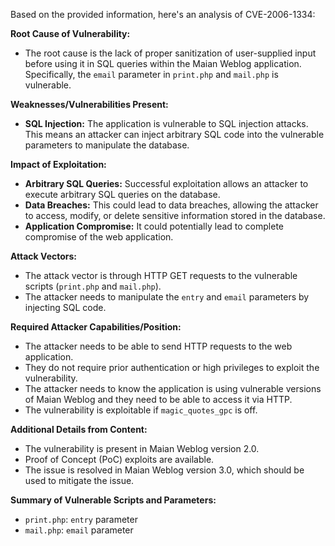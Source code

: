 Based on the provided information, here's an analysis of CVE-2006-1334:

**Root Cause of Vulnerability:**

*   The root cause is the lack of proper sanitization of user-supplied input before using it in SQL queries within the Maian Weblog application. Specifically, the `email` parameter in `print.php` and `mail.php` is vulnerable.

**Weaknesses/Vulnerabilities Present:**

*   **SQL Injection:** The application is vulnerable to SQL injection attacks. This means an attacker can inject arbitrary SQL code into the vulnerable parameters to manipulate the database.

**Impact of Exploitation:**

*   **Arbitrary SQL Queries:** Successful exploitation allows an attacker to execute arbitrary SQL queries on the database.
*   **Data Breaches:** This could lead to data breaches, allowing the attacker to access, modify, or delete sensitive information stored in the database.
*   **Application Compromise:** It could potentially lead to complete compromise of the web application.

**Attack Vectors:**

*   The attack vector is through HTTP GET requests to the vulnerable scripts (`print.php` and `mail.php`).
*   The attacker needs to manipulate the `entry` and `email` parameters by injecting SQL code.

**Required Attacker Capabilities/Position:**

*   The attacker needs to be able to send HTTP requests to the web application.
*   They do not require prior authentication or high privileges to exploit the vulnerability.
*   The attacker needs to know the application is using vulnerable versions of Maian Weblog and they need to be able to access it via HTTP.
*   The vulnerability is exploitable if `magic_quotes_gpc` is off.

**Additional Details from Content:**
*   The vulnerability is present in Maian Weblog version 2.0.
*   Proof of Concept (PoC) exploits are available.
*   The issue is resolved in Maian Weblog version 3.0, which should be used to mitigate the issue.

**Summary of Vulnerable Scripts and Parameters:**

*   `print.php`: `entry` parameter
*   `mail.php`: `email` parameter